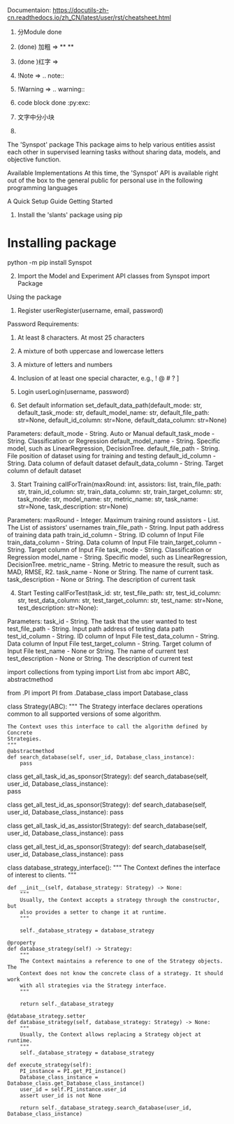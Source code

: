 Documentaion:
https://docutils-zh-cn.readthedocs.io/zh_CN/latest/user/rst/cheatsheet.html
1. 分Module done
2. (done) 加粗 => ** **
3. (done )红字 => `` ``
4. !Note => .. note::
5. !Warning => .. warning:: 
6. code block done :py:exc:` `
7. 文字中分小块 

1. 
The 'Synspot' package
This package aims to help various entities assist each other in supervised learning tasks without sharing data, models, and objective function. 

Available Implementations
At this time, the 'Synspot' API is available right out of the box to the general public for personal use in the following programming languages

A Quick Setup Guide
Getting Started

1. Install the 'slants' package using pip
# Installing package
python -m pip install Synspot

2. Import the Model and Experiment API classes
from Synspot import Package

Using the package
1. Register
userRegister(username, email, password)

Password Requirements:
1. At least 8 characters. At most 25 characters
2. A mixture of both uppercase and lowercase letters
3. A mixture of letters and numbers
4. Inclusion of at least one special character, e.g., ! @ # ? ]

2. Login
userLogin(username, password)

3. Set default information
set_default_data_path(default_mode: str, default_task_mode: str, default_model_name: str, default_file_path: str=None, default_id_column: str=None, default_data_column: str=None)

Parameters:
    default_mode - String. Auto or Manual
    default_task_mode - String. Classification or Regression
    default_model_name - String. Specific model, such as LinearRegression, DecisionTree.
    default_file_path - String. File position of dataset using for training and testing
    default_id_column - String. Data column of default dataset
    default_data_column - String. Target column of default dataset

3. Start Training
callForTrain(maxRound: int, assistors: list, train_file_path: str, train_id_column: str, train_data_column: str, train_target_column: str, task_mode: str, model_name: str, metric_name: str, task_name: str=None, task_description: str=None)

Parameters:
    maxRound - Integer. Maximum training round
    assistors - List. The List of assistors' usernames
    train_file_path - String. Input path address of training data path
    train_id_column - String. ID column of Input File
    train_data_column - String. Data column of Input File
    train_target_column - String. Target column of Input File
    task_mode - String. Classification or Regression
    model_name - String. Specific model, such as LinearRegression, DecisionTree.
    metric_name - String. Metric to measure the result, such as MAD, RMSE, R2.
    task_name - None or String. The name of current task.
    task_description - None or String. The description of current task

4. Start Testing
callForTest(task_id: str, test_file_path: str, test_id_column: str, test_data_column: str, 
            test_target_column: str, test_name: str=None, test_description: str=None):

Parameters:
    task_id - String. The task that the user wanted to test
    test_file_path - String. Input path address of testing data path
    test_id_column - String. ID column of Input File
    test_data_column - String. Data column of Input File
    test_target_column - String. Target column of Input File
    test_name - None or String. The name of current test
    test_description - None or String. The description of current test






import collections
from typing import List
from abc import ABC, abstractmethod

from .PI import PI
from .Database_class import Database_class

class Strategy(ABC):
    """
    The Strategy interface declares operations common to all supported versions
    of some algorithm.

    The Context uses this interface to call the algorithm defined by Concrete
    Strategies.
    """
    @abstractmethod
    def search_database(self, user_id, Database_class_instance):
        pass

class get_all_task_id_as_sponsor(Strategy):
    def search_database(self, user_id, Database_class_instance):   
        pass

class get_all_test_id_as_sponsor(Strategy):
    def search_database(self, user_id, Database_class_instance):
        pass

class get_all_task_id_as_assistor(Strategy):
    def search_database(self, user_id, Database_class_instance):
        pass

class get_all_test_id_as_sponsor(Strategy):
    def search_database(self, user_id, Database_class_instance):
        pass

class database_strategy_interface():
    """
    The Context defines the interface of interest to clients.
    """

    def __init__(self, database_strategy: Strategy) -> None:
        """
        Usually, the Context accepts a strategy through the constructor, but
        also provides a setter to change it at runtime.
        """

        self._database_strategy = database_strategy

    @property
    def database_strategy(self) -> Strategy:
        """
        The Context maintains a reference to one of the Strategy objects. The
        Context does not know the concrete class of a strategy. It should work
        with all strategies via the Strategy interface.
        """

        return self._database_strategy

    @database_strategy.setter
    def database_strategy(self, database_strategy: Strategy) -> None:
        """
        Usually, the Context allows replacing a Strategy object at runtime.
        """
        self._database_strategy = database_strategy

    def execute_strategy(self):
        PI_instance = PI.get_PI_instance()
        Database_class_instance = Database_class.get_Database_class_instance()
        user_id = self.PI_instance.user_id
        assert user_id is not None

        return self._database_strategy.search_database(user_id, Database_class_instance)



